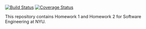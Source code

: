 [![Build Status](https://travis-ci.com/YourGitHubUsername/YourRepoName.svg?branch=master)](https://travis-ci.com/YourGitHubUsername/YourRepoName)
[![Coverage Status](https://coveralls.io/repos/github/YourGitHubUsername/YourRepoName/badge.svg?branch=master)](https://coveralls.io/github/YourGitHubUsername/YourRepoName?branch=master)


This repository contains Homework 1 and Homework 2 for Software Engineering at NYU.